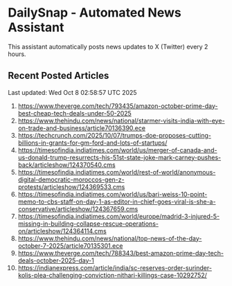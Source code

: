 # DailySnap - Automated News Assistant

This assistant automatically posts news updates to X (Twitter) every 2 hours.

## Recent Posted Articles

Last updated: Wed Oct  8 02:58:57 UTC 2025

1. https://www.theverge.com/tech/793435/amazon-october-prime-day-best-cheap-tech-deals-under-50-2025
2. https://www.thehindu.com/news/national/starmer-visits-india-with-eye-on-trade-and-business/article70136390.ece
3. https://techcrunch.com/2025/10/07/trumps-doe-proposes-cutting-billions-in-grants-for-gm-ford-and-lots-of-startups/
4. https://timesofindia.indiatimes.com/world/us/merger-of-canada-and-us-donald-trump-resurrects-his-51st-state-joke-mark-carney-pushes-back/articleshow/124370540.cms
5. https://timesofindia.indiatimes.com/world/rest-of-world/anonymous-digital-democratic-moroccos-gen-z-protests/articleshow/124369533.cms
6. https://timesofindia.indiatimes.com/world/us/bari-weiss-10-point-memo-to-cbs-staff-on-day-1-as-editor-in-chief-goes-viral-is-she-a-conservative/articleshow/124367659.cms
7. https://timesofindia.indiatimes.com/world/europe/madrid-3-injured-5-missing-in-building-collapse-rescue-operations-on/articleshow/124364114.cms
8. https://www.thehindu.com/news/national/top-news-of-the-day-october-7-2025/article70135301.ece
9. https://www.theverge.com/tech/788343/best-amazon-prime-day-tech-deals-october-2025-day-1
10. https://indianexpress.com/article/india/sc-reserves-order-surinder-kolis-plea-challenging-conviction-nithari-killings-case-10292752/
